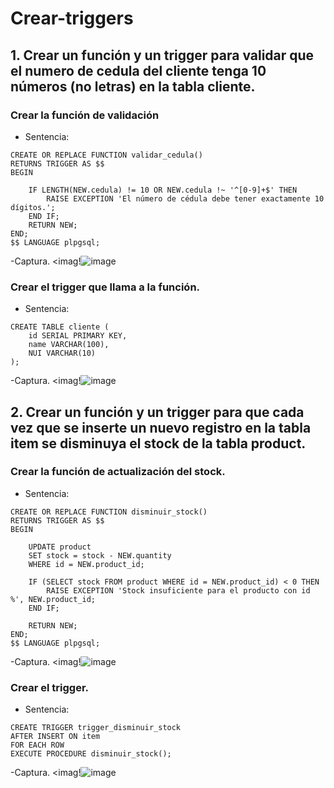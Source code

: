 # Crear-triggers
## 1. Crear un función y un trigger para validar que el numero de cedula del cliente tenga 10 números (no letras) en la tabla cliente.
### Crear la función de validación
 - Sentencia:
```
CREATE OR REPLACE FUNCTION validar_cedula()
RETURNS TRIGGER AS $$
BEGIN

    IF LENGTH(NEW.cedula) != 10 OR NEW.cedula !~ '^[0-9]+$' THEN
        RAISE EXCEPTION 'El número de cédula debe tener exactamente 10 dígitos.';
    END IF;
    RETURN NEW;
END;
$$ LANGUAGE plpgsql;
````
-Captura.
<imag!![image](https://github.com/user-attachments/assets/660a5dec-ecdd-430a-a082-693093f3a630)
### Crear el trigger que llama a la función.
 - Sentencia:
```
CREATE TABLE cliente (
    id SERIAL PRIMARY KEY,
    name VARCHAR(100),
    NUI VARCHAR(10)
);
````
-Captura.
<imag!![image](https://github.com/user-attachments/assets/3e7ebdc4-1161-4e5a-b3d0-08e703cfe8bb)
## 2. Crear un función y un trigger para que cada vez que se inserte un nuevo registro en la tabla item se disminuya el stock de la tabla product.
### Crear la función de actualización del stock.
 - Sentencia:
```
CREATE OR REPLACE FUNCTION disminuir_stock()
RETURNS TRIGGER AS $$
BEGIN
   
    UPDATE product
    SET stock = stock - NEW.quantity
    WHERE id = NEW.product_id;

    IF (SELECT stock FROM product WHERE id = NEW.product_id) < 0 THEN
        RAISE EXCEPTION 'Stock insuficiente para el producto con id %', NEW.product_id;
    END IF;

    RETURN NEW;
END;
$$ LANGUAGE plpgsql;
````
-Captura.
<imag!![image](https://github.com/user-attachments/assets/54109edd-0ba6-4a6d-88b9-b43f24676236)
### Crear el trigger.
 - Sentencia:
```
CREATE TRIGGER trigger_disminuir_stock
AFTER INSERT ON item
FOR EACH ROW
EXECUTE PROCEDURE disminuir_stock();
````
-Captura.
<imag!![image](https://github.com/user-attachments/assets/0f0c1cd6-28d4-4e84-997f-091e690d9be6)
